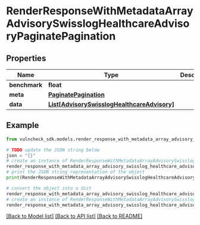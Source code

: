 # RenderResponseWithMetadataArrayAdvisorySwisslogHealthcareAdvisoryPaginatePagination


## Properties

Name | Type | Description | Notes
------------ | ------------- | ------------- | -------------
**benchmark** | **float** |  | [optional] 
**meta** | [**PaginatePagination**](PaginatePagination.md) |  | [optional] 
**data** | [**List[AdvisorySwisslogHealthcareAdvisory]**](AdvisorySwisslogHealthcareAdvisory.md) |  | [optional] 

## Example

```python
from vulncheck_sdk.models.render_response_with_metadata_array_advisory_swisslog_healthcare_advisory_paginate_pagination import RenderResponseWithMetadataArrayAdvisorySwisslogHealthcareAdvisoryPaginatePagination

# TODO update the JSON string below
json = "{}"
# create an instance of RenderResponseWithMetadataArrayAdvisorySwisslogHealthcareAdvisoryPaginatePagination from a JSON string
render_response_with_metadata_array_advisory_swisslog_healthcare_advisory_paginate_pagination_instance = RenderResponseWithMetadataArrayAdvisorySwisslogHealthcareAdvisoryPaginatePagination.from_json(json)
# print the JSON string representation of the object
print(RenderResponseWithMetadataArrayAdvisorySwisslogHealthcareAdvisoryPaginatePagination.to_json())

# convert the object into a dict
render_response_with_metadata_array_advisory_swisslog_healthcare_advisory_paginate_pagination_dict = render_response_with_metadata_array_advisory_swisslog_healthcare_advisory_paginate_pagination_instance.to_dict()
# create an instance of RenderResponseWithMetadataArrayAdvisorySwisslogHealthcareAdvisoryPaginatePagination from a dict
render_response_with_metadata_array_advisory_swisslog_healthcare_advisory_paginate_pagination_from_dict = RenderResponseWithMetadataArrayAdvisorySwisslogHealthcareAdvisoryPaginatePagination.from_dict(render_response_with_metadata_array_advisory_swisslog_healthcare_advisory_paginate_pagination_dict)
```
[[Back to Model list]](../README.md#documentation-for-models) [[Back to API list]](../README.md#documentation-for-api-endpoints) [[Back to README]](../README.md)


